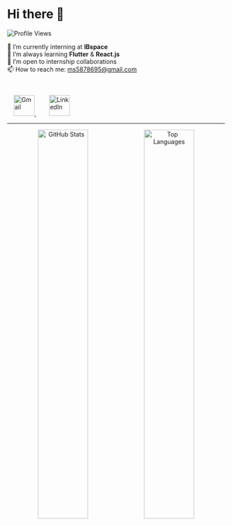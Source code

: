 # Hi there 👋 
<p align="left" style="margin-top:10px;">
  <img src="https://komarev.com/ghpvc/?username=slama-mohamed&color=0e75b6&style=flat" alt="Profile Views" />
</p>


🔭 I’m currently interning at **IBspace**  
🌱 I’m always learning **Flutter** & **React.js**  
👯 I’m open to internship collaborations  
📫 How to reach me: [ms5878695@gmail.com](mailto:ms5878695@gmail.com)  


<br>
<p align="left">
  <a href="mailto:ms5878695@gmail.com" target="_blank" rel="noopener noreferrer" style="margin: 0 15px;">
    <img src="https://img.icons8.com/color/48/000000/gmail.png" alt="Gmail" width="48" height="48" />
  </a>
  <a href="https://www.linkedin.com/in/your-linkedin-profile" target="_blank" rel="noopener noreferrer" style="margin: 0 15px;">
    <img src="https://img.icons8.com/color/48/000000/linkedin.png" alt="LinkedIn" width="48" height="48" />
  </a>
</p>

---


<p align="center">
  <img src="https://github-readme-stats.vercel.app/api?username=slama-mohamed&show_icons=true&theme=radical&hide_title=true&count_private=true" alt="GitHub Stats" width="48%" />
  <img src="https://github-readme-stats.vercel.app/api/top-langs/?username=slama-mohamed&layout=compact&langs_count=6&theme=radical" alt="Top Languages" width="48%" />
</p>
